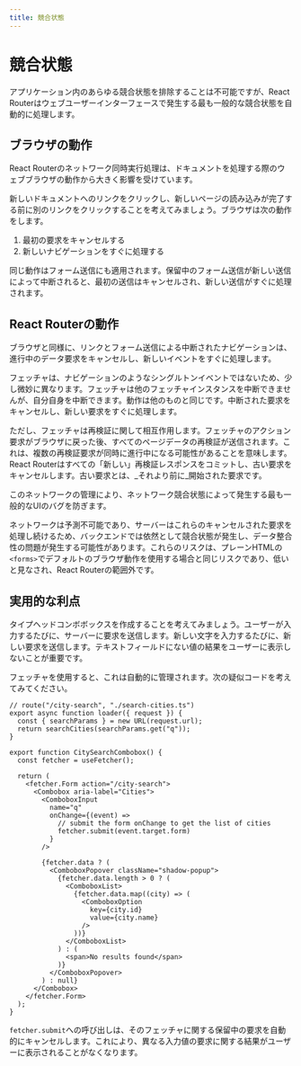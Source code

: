 ```yaml
---
title: 競合状態
---
```


# 競合状態

アプリケーション内のあらゆる競合状態を排除することは不可能ですが、React Routerはウェブユーザーインターフェースで発生する最も一般的な競合状態を自動的に処理します。


## ブラウザの動作

React Routerのネットワーク同時実行処理は、ドキュメントを処理する際のウェブブラウザの動作から大きく影響を受けています。

新しいドキュメントへのリンクをクリックし、新しいページの読み込みが完了する前に別のリンクをクリックすることを考えてみましょう。ブラウザは次の動作をします。

1. 最初の要求をキャンセルする
2. 新しいナビゲーションをすぐに処理する

同じ動作はフォーム送信にも適用されます。保留中のフォーム送信が新しい送信によって中断されると、最初の送信はキャンセルされ、新しい送信がすぐに処理されます。


## React Routerの動作

ブラウザと同様に、リンクとフォーム送信による中断されたナビゲーションは、進行中のデータ要求をキャンセルし、新しいイベントをすぐに処理します。

フェッチャは、ナビゲーションのようなシングルトンイベントではないため、少し微妙に異なります。フェッチャは他のフェッチャインスタンスを中断できませんが、自分自身を中断できます。動作は他のものと同じです。中断された要求をキャンセルし、新しい要求をすぐに処理します。

ただし、フェッチャは再検証に関して相互作用します。フェッチャのアクション要求がブラウザに戻った後、すべてのページデータの再検証が送信されます。これは、複数の再検証要求が同時に進行中になる可能性があることを意味します。React Routerはすべての「新しい」再検証レスポンスをコミットし、古い要求をキャンセルします。古い要求とは、_それより前に_開始された要求です。

このネットワークの管理により、ネットワーク競合状態によって発生する最も一般的なUIのバグを防ぎます。


ネットワークは予測不可能であり、サーバーはこれらのキャンセルされた要求を処理し続けるため、バックエンドでは依然として競合状態が発生し、データ整合性の問題が発生する可能性があります。これらのリスクは、プレーンHTMLの`<forms>`でデフォルトのブラウザ動作を使用する場合と同じリスクであり、低いと見なされ、React Routerの範囲外です。


## 実用的な利点

タイプヘッドコンボボックスを作成することを考えてみましょう。ユーザーが入力するたびに、サーバーに要求を送信します。新しい文字を入力するたびに、新しい要求を送信します。テキストフィールドにない値の結果をユーザーに表示しないことが重要です。

フェッチャを使用すると、これは自動的に管理されます。次の疑似コードを考えてみてください。

```tsx
// route("/city-search", "./search-cities.ts")
export async function loader({ request }) {
  const { searchParams } = new URL(request.url);
  return searchCities(searchParams.get("q"));
}
```

```tsx
export function CitySearchCombobox() {
  const fetcher = useFetcher();

  return (
    <fetcher.Form action="/city-search">
      <Combobox aria-label="Cities">
        <ComboboxInput
          name="q"
          onChange={(event) =>
            // submit the form onChange to get the list of cities
            fetcher.submit(event.target.form)
          }
        />

        {fetcher.data ? (
          <ComboboxPopover className="shadow-popup">
            {fetcher.data.length > 0 ? (
              <ComboboxList>
                {fetcher.data.map((city) => (
                  <ComboboxOption
                    key={city.id}
                    value={city.name}
                  />
                ))}
              </ComboboxList>
            ) : (
              <span>No results found</span>
            )}
          </ComboboxPopover>
        ) : null}
      </Combobox>
    </fetcher.Form>
  );
}
```

`fetcher.submit`への呼び出しは、そのフェッチャに関する保留中の要求を自動的にキャンセルします。これにより、異なる入力値の要求に関する結果がユーザーに表示されることがなくなります。


